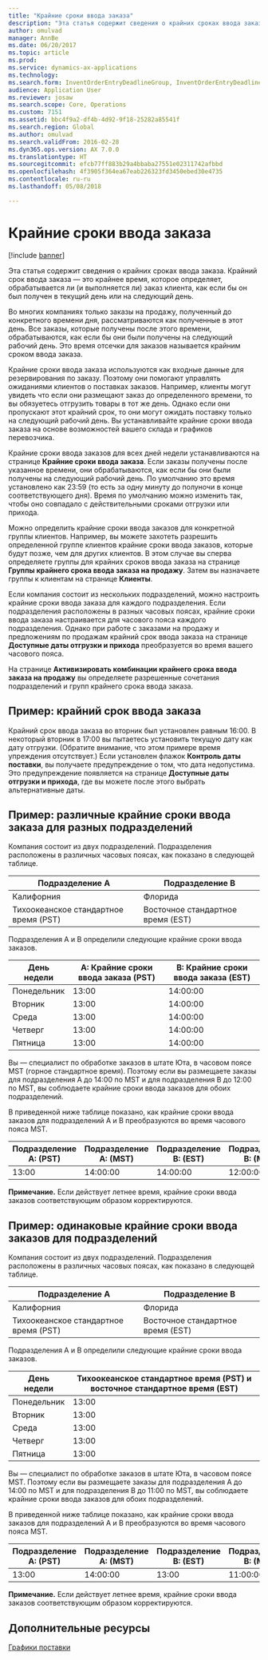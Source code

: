 ```yaml
---
title: "Крайние сроки ввода заказа"
description: "Эта статья содержит сведения о крайних сроках ввода заказа. Крайний срок ввода заказа — это крайнее время, которое определяет, обрабатывается ли (и выполняется ли) заказ клиента, как если бы он был получен в текущий день или на следующий день."
author: omulvad
manager: AnnBe
ms.date: 06/20/2017
ms.topic: article
ms.prod: 
ms.service: dynamics-ax-applications
ms.technology: 
ms.search.form: InventOrderEntryDeadlineGroup, InventOrderEntryDeadlineParameters, InventOrderEntryDeadlineTable
audience: Application User
ms.reviewer: josaw
ms.search.scope: Core, Operations
ms.custom: 7151
ms.assetid: bbc4f9a2-df4b-4d92-9f18-25282a85541f
ms.search.region: Global
ms.author: omulvad
ms.search.validFrom: 2016-02-28
ms.dyn365.ops.version: AX 7.0.0
ms.translationtype: HT
ms.sourcegitcommit: efcb77ff883b29a4bbaba27551e02311742afbbd
ms.openlocfilehash: 4f3905f364ea67eab226323fd3450ebed30e4735
ms.contentlocale: ru-ru
ms.lasthandoff: 05/08/2018

---
```


# <a name="order-entry-deadlines"></a>Крайние сроки ввода заказа

[!include [banner](../includes/banner.md)]

Эта статья содержит сведения о крайних сроках ввода заказа. Крайний срок ввода заказа — это крайнее время, которое определяет, обрабатывается ли (и выполняется ли) заказ клиента, как если бы он был получен в текущий день или на следующий день.

Во многих компаниях только заказы на продажу, полученный до конкретного времени дня, рассматриваются как полученные в этот день. Все заказы, которые получены после этого времени, обрабатываются, как если бы они были получены на следующий рабочий день. Это время отсечки для заказов называется крайним сроком ввода заказа.  

Крайние сроки ввода заказа используются как входные данные для резервирования по заказу. Поэтому они помогают управлять ожиданиями клиентов о поставках заказов. Например, клиенты могут увидеть что если они размещают заказ до определенного времени, то вы обязуетесь отгрузить товары в тот же день. Однако если они пропускают этот крайний срок, то они могут ожидать поставку только на следующий рабочий день. Вы устанавливайте крайние сроки ввода заказа на основе возможностей вашего склада и графиков перевозчика.  

Крайние сроки ввода заказов для всех дней недели устанавливаются на странице **Крайние сроки ввода заказа**. Если заказы получены после указанное времени, они обрабатываются, как если бы они были получены на следующий рабочий день. По умолчанию это время установлено как 23:59 (то есть за одну минуту до полуночи в конце соответствующего дня). Время по умолчанию можно изменить так, чтобы оно совпадало с действительными сроками отгрузки или прихода.  

Можно определить крайние сроки ввода заказов для конкретной группы клиентов. Например, вы можете захотеть разрешить определенной группе клиентов крайние сроки ввода заказов, которые будут позже, чем для других клиентов. В этом случае вы сперва определяете группы для крайних сроков ввода заказа на странице **Группы крайнего срока ввода заказа на продажу**. Затем вы назначаете группы к клиентам на странице **Клиенты**.  

Если компания состоит из нескольких подразделений, можно настроить крайние сроки ввода заказа для каждого подразделения. Если подразделения расположены в разных часовых поясах, крайние сроки ввода заказа настраивается для часового пояса каждого подразделения. Однако при работе с заказами на продажу и предложениям по продажам крайний срок ввода заказа на странице **Доступные даты отгрузки и прихода** преобразуется во время вашего часового пояса.  

На странице **Активизировать комбинации крайнего срока ввода заказа на продажу** вы определяете разрешенные сочетания подразделений и групп крайнего срока ввода заказа.

## <a name="example-order-entry-deadline"></a>Пример: крайний срок ввода заказа
Крайний срок ввода заказа во вторник был установлен равным 16:00. В некоторый вторник в 17:00 вы пытаетесь установить текущую дату как дату отгрузки. (Обратите внимание, что этом примере время упреждения отсутствует.) Если установлен флажок **Контроль даты поставки**, вы получаете предупреждение о том, что дата недопустима. Это предупреждение появляется на странице **Доступные даты отгрузки и прихода**, где вы можете после этого выбрать альтернативные даты.

## <a name="example-different-order-entry-deadlines-per-site"></a>Пример: различные крайние сроки ввода заказа для разных подразделений
Компания состоит из двух подразделений. Подразделения расположены в различных часовых поясах, как показано в следующей таблице.

| Подразделение A                      | Подразделение B                      |
|-----------------------------|-----------------------------|
| Калифорния                  | Флорида                     |
| Тихоокеанское стандартное время (PST) | Восточное стандартное время (EST) |

Подразделения А и В определили следующие крайние сроки ввода заказов.

| День недели             | A: Крайние сроки ввода заказа (PST) | B: Крайние сроки ввода заказа (EST) |
|-----------------------------|--------------------------------|--------------------------------|
| Понедельник                      | 13:00                          | 14:00:00                          |
| Вторник                     | 13:00                          | 14:00:00                          |
| Среда                   | 13:00                          | 14:00:00                          |
| Четверг                    | 13:00                          | 14:00:00                          |
| Пятница                      | 13:00                          | 14:00:00                          |

Вы — специалист по обработке заказов в штате Юта, в часовом поясе MST (горное стандартное время). Поэтому если вы размещаете заказы для подразделения A до 14:00 по MST и для подразделения B до 12:00 по MST, вы соблюдаете крайние сроки ввода заказов для обоих подразделений.  

В приведенной ниже таблице показано, как крайние сроки ввода заказов для подразделений А и В преобразуются во время часового пояса MST.

| Подразделение A: (PST)         | Подразделение A: (MST)        | Подразделение B: (EST)           | Подразделение B: (MST)        |
|---------------------|--------------------|-----------------------|--------------------|
| 13:00               | 14:00:00              | 14:00:00                 | 12:00:00              |

**Примечание.** Если действует летнее время, крайние сроки ввода заказов соответствующим образом корректируются.

## <a name="example-same-order-entry-deadline-per-site"></a>Пример: одинаковые крайние сроки ввода заказов для подразделений
Компания состоит из двух подразделений. Подразделения расположены в различных часовых поясах, как показано в следующей таблице.

| Подразделение A                      | Подразделение B                      |
|-----------------------------|-----------------------------|
| Калифорния                  | Флорида                     |
| Тихоокеанское стандартное время (PST) | Восточное стандартное время (EST) |

Подразделения А и В определили следующие крайние сроки ввода заказов.

| День недели | Тихоокеанское стандартное время (PST) и восточное стандартное время (EST) |
|-----------------|-------------|
| Понедельник          | 13:00       |
| Вторник         | 13:00       |
| Среда       | 13:00       |
| Четверг        | 13:00       |
| Пятница          | 13:00       |

Вы — специалист по обработке заказов в штате Юта, в часовом поясе MST. Поэтому если вы размещаете заказы для подразделения A до 14:00 по MST и для подразделения B до 11:00 по MST, вы соблюдаете крайние сроки ввода заказов для обоих подразделений. 

В приведенной ниже таблице показано, как крайние сроки ввода заказов для подразделений А и В преобразуются во время часового пояса MST.

| Подразделение A: (PST)         | Подразделение A: (MST)        | Подразделение B: (EST)           | Подразделение B: (MST)        |
|---------------------|--------------------|-----------------------|--------------------|
| 13:00               | 14:00:00              | 13:00                 | 11:00:00              |

**Примечание.** Если действует летнее время, крайние сроки ввода заказов соответствующим образом корректируются.

<a name="additional-resources"></a>Дополнительные ресурсы
--------

[Графики поставки](delivery-schedules.md)




